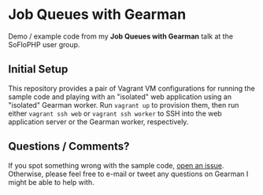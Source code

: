 # Job Queues with Gearman

Demo / example code from my **Job Queues with Gearman** talk at the SoFloPHP user group.

## Initial Setup

This repository provides a pair of Vagrant VM configurations for running the sample code and playing with an "isolated" web application using an "isolated" Gearman worker. Run `vagrant up` to provision them, then run either `vagrant ssh web` or `vagrant ssh worker` to SSH into the web application server or the Gearman worker, respectively.

## Questions / Comments?

If you spot something wrong with the sample code, [open an issue](https://github.com/michaelmoussa/soflophp-gearman/issues/new). Otherwise, please feel free to e-mail or tweet any questions on Gearman I might be able to help with.
